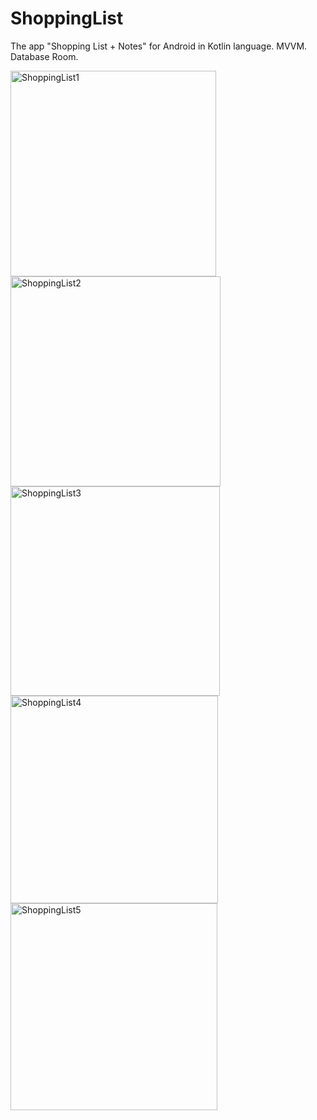 # ShoppingList
The app "Shopping List + Notes" for Android in Kotlin language. MVVM. Database Room. 

<img width="329" alt="ShoppingList1" src="https://user-images.githubusercontent.com/74114011/165501705-2658b09c-7912-4cc7-9dbb-bfea16a2e126.png">
<img width="336" alt="ShoppingList2" src="https://user-images.githubusercontent.com/74114011/165501718-a4465bd6-2d10-48a8-a1a4-30808227e47b.png">
<img width="335" alt="ShoppingList3" src="https://user-images.githubusercontent.com/74114011/165501722-016ee26a-40df-4595-a84b-1010d4d528c5.png">
<img width="332" alt="ShoppingList4" src="https://user-images.githubusercontent.com/74114011/165501726-15a27963-f70c-48d0-8518-ccbec5c59d36.png">
<img width="331" alt="ShoppingList5" src="https://user-images.githubusercontent.com/74114011/165501727-1b7708b7-fc9e-41df-a19c-b13d2b71d813.png">
